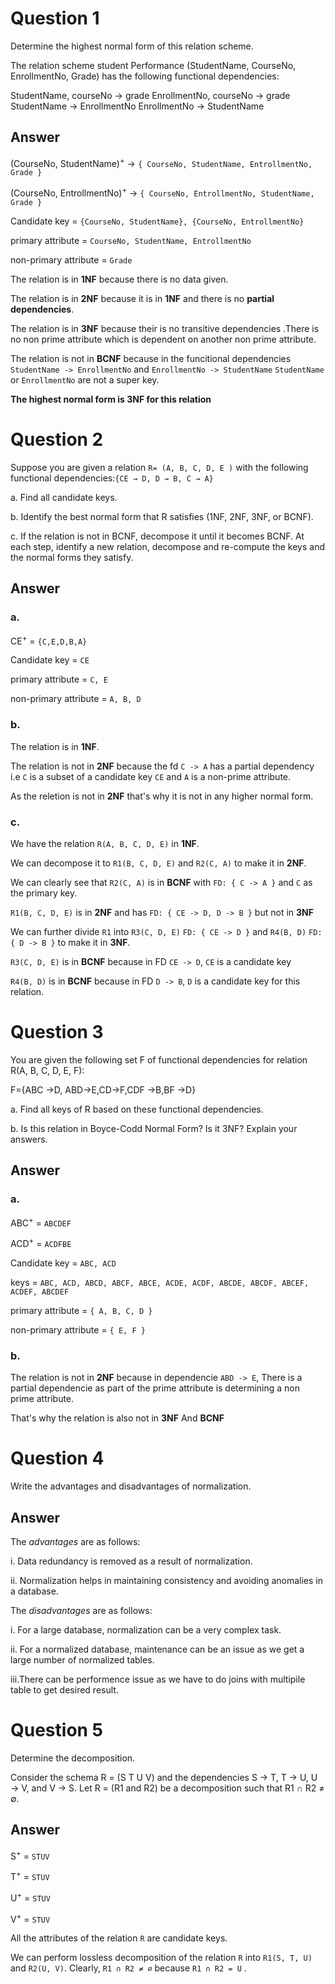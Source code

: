 # Question 1

Determine the highest normal form of this relation scheme.

The relation scheme student Performance (StudentName, CourseNo, EnrollmentNo, Grade)
has the following functional dependencies:


StudentName, courseNo → grade
EnrollmentNo, courseNo → grade
StudentName → EnrollmentNo
EnrollmentNo → StudentName


## Answer

(CourseNo, StudentName)<sup>+</sup> -> `{ CourseNo, StudentName, EntrollmentNo, Grade }`

(CourseNo, EntrollmentNo)<sup>+</sup> -> `{ CourseNo, EntrollmentNo, StudentName, Grade }`

Candidate key = `{CourseNo, StudentName}, {CourseNo, EntrollmentNo}`

primary attribute = `CourseNo, StudentName, EntrollmentNo`

non-primary attribute = `Grade`

The relation is in **1NF** because there is no data given.

The relation is in **2NF** because it is in **1NF** and there is no **partial dependencies**.

The relation is in **3NF** because their is no transitive dependencies .There is
no non prime attribute which is dependent on another non prime attribute.

The relation is not in **BCNF** because in the funcitional dependencies
`StudentName -> EnrollmentNo` and `EnrollmentNo -> StudentName`
`StudentName` or `EnrollmentNo` are not a super key.

**The highest normal form is 3NF for this relation**

# Question 2

Suppose you are given a relation `R= (A, B, C, D, E )` with the following functional
dependencies:`{CE → D, D → B, C → A}`

a. Find all candidate keys.

b. Identify the best normal form that R satisfies (1NF, 2NF, 3NF, or BCNF).

c. If the relation is not in BCNF, decompose it until it becomes BCNF. At each step, identify a
new relation, decompose and re-compute the keys and the normal forms they satisfy.

## Answer

### a. 

CE<sup>+</sup> = `{C,E,D,B,A}`

Candidate key = `CE`

primary attribute = `C, E`

non-primary attribute = `A, B, D`

### b.
The relation is in **1NF**.

The relation is not in **2NF** because the fd `C -> A` has a partial
dependency i.e `C` is a subset of a candidate key `CE` and `A` is a non-prime
attribute.

As the reletion is not in **2NF** that's why it is not in any higher normal form.

### c.

We have the relation `R(A, B, C, D, E)` in **1NF**.

We can decompose it to `R1(B, C, D, E)` and `R2(C, A)` to make it in **2NF**.

We can clearly see that `R2(C, A)` is in **BCNF** with `FD: { C -> A }`
and `C` as the primary key.

`R1(B, C, D, E)` is in **2NF** and has `FD: { CE -> D, D -> B }` but not in **3NF**

We can further divide `R1` into `R3(C, D, E)` `FD: { CE -> D }` and `R4(B, D)` `FD: { D -> B }` to make it in **3NF**.

`R3(C, D, E)` is in **BCNF** because in FD `CE -> D`, `CE` is a candidate key

`R4(B, D)` is in **BCNF** because in FD `D -> B`, `D` is a candidate key for this
relation.

# Question 3

You are given the following set F of functional dependencies for relation R(A, B, C, D, E, F):

F={ABC →D, ABD→E,CD→F,CDF →B,BF →D}

a. Find all keys of R based on these functional dependencies.

b. Is this relation in Boyce-Codd Normal Form? Is it 3NF? Explain your answers.

## Answer

### a.

ABC<sup>+</sup> = `ABCDEF`

ACD<sup>+</sup> = `ACDFBE`

Candidate key = `ABC, ACD`

keys = `ABC, ACD, ABCD, ABCF, ABCE, ACDE, ACDF, ABCDE, ABCDF, ABCEF, ACDEF, ABCDEF`

primary attribute = `{ A, B, C, D }`

non-primary attribute = `{ E, F }`

### b.

The relation is not in **2NF** because in dependencie `ABD -> E`, There is a partial dependencie as part of the prime 
attribute is determining a non prime attribute.

That's why the relation is also not in **3NF** And **BCNF**

# Question 4

Write the advantages and disadvantages of normalization.

## Answer

The *advantages* are as follows:

i. Data redundancy is removed as a result of normalization.

ii. Normalization helps in maintaining consistency and avoiding anomalies
in a database.

The *disadvantages* are as follows:

i. For a large database, normalization can be a very complex task.

ii. For a normalized database, maintenance can be an issue as we get a large
number of normalized tables.

iii.There can be performence issue as we have to do joins with multipile table to get desired result.

# Question 5

Determine the decomposition.

Consider the schema R = (S T U V) and the dependencies S → T, T → U, U → V, and V → S.
Let R = (R1 and R2) be a decomposition such that R1 ∩ R2 ≠ ∅.

## Answer

S<sup>+</sup> = `STUV`

T<sup>+</sup> = `STUV`

U<sup>+</sup> = `STUV`

V<sup>+</sup> = `STUV`

All the attributes of the relation `R` are candidate keys.

We can perform lossless decomposition of the relation `R` into `R1(S, T, U)` 
and `R2(U, V)`. Clearly, `R1 ∩ R2 ≠ ∅` because `R1 ∩ R2 = U` .
